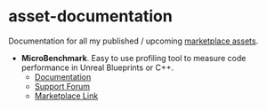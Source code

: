 # asset-documentation
Documentation for all my published / upcoming [marketplace assets](https://www.unrealengine.com/marketplace/en-US/profile/maschere).

- **MicroBenchmark**. Easy to use profiling tool to measure code performance in Unreal Blueprints or C++.
    - [Documentation](https://maschere.github.io/asset-documentation/micro-benchmark)
    - [Support Forum](https://github.com/maschere/asset-documentation/discussions/categories/microbenchmark)
    - [Marketplace Link](https://www.unrealengine.com/marketplace/en-US/product/440f7dbfc0014afaab135cd12f01d72b)

	
	